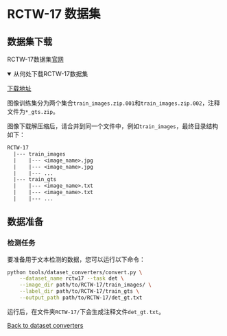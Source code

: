 # RCTW-17 数据集

## 数据集下载

RCTW-17数据集[官网](https://rctw.vlrlab.net/)
<details open markdown>
    <summary>从何处下载RCTW-17数据集</summary>

[下载地址](https://rctw.vlrlab.net/dataset)

图像训练集分为两个集合`train_images.zip.001`和`train_images.zip.002`，注释文件为`*_gts.zip`。

</details>

图像下载解压缩后，请合并到同一个文件中，例如`train_images`，最终目录结构如下：
```txt
RCTW-17
  |--- train_images
  |    |--- <image_name>.jpg
  |    |--- <image_name>.jpg
  |    |--- ...
  |--- train_gts
  |    |--- <image_name>.txt
  |    |--- <image_name>.txt
  |    |--- ...
```

## 数据准备

### 检测任务

要准备用于文本检测的数据，您可以运行以下命令：

```bash
python tools/dataset_converters/convert.py \
    --dataset_name rctw17 --task det \
    --image_dir path/to/RCTW-17/train_images/ \
    --label_dir path/to/RCTW-17/train_gts \
    --output_path path/to/RCTW-17/det_gt.txt
```

运行后，在文件夹`RCTW-17/`下会生成注释文件`det_gt.txt`。

[Back to dataset converters](converters.md)

